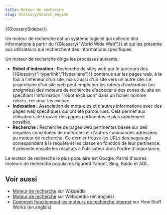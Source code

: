 ```yaml
---
title: Moteur de recherche
slug: Glossary/Search_engine
---
```


{{GlossarySidebar}}

Un moteur de recherche est un système logiciel qui collecte des informations à partir du {{Glossary("World Wide Web")}} et qui les présente aux utilisateurs qui recherchent des informations spécifiques.

Un moteur de recherche dirige les processus suivants :

- **Robot d'indexation :** Recherche de sites web par le parcours des {{Glossary("Hyperlink","Hyperliens")}} contenus sur les pages web, à la fois à l'intérieur d'un site, mais aussi d'un site vers un autre site. Le propriétaire d'un site web peut empêcher les _robots d'indexation_ (ou _araignées_) des moteurs de recherche d'accéder à des zones du site en spécifiant l'information "robot exclusion" dans un fichier nommé `robots.txt` pour les exclure.
- **Indexation :** Association de mots-clés et d'autres informations avec des pages web spécifiques qui ont été parcourues. Cela permet aux utilisateurs de trouver des pages pertinentes le plus rapidement possible.
- **Recherche :** Recherche de pages web pertinentes basée sur des requêtes constituées de mots-clés et d'autres commandes adressées au moteur de recherche. Ce dernier trouve les URLs des pages qui correspondent à la requête et les classe en fonction de leur pertinence. Il présente ensuite les résultats à l'utilisateur dans l'ordre d'importance.

Le moteur de recherche le plus populaire est Google. Parmi d'autres moteurs de recherche populaires figurent Yahoo!, Bing, Baidu et AOL.

## Voir aussi

- [Moteur de recherche](https://fr.wikipedia.org/wiki/Moteur_de_recherche) sur Wikipédia
- [Moteur de recherche](http://www.webopedia.com/TERM/S/search_engine.html) sur Webopedia (en anglais)
- [Comment fonctionnent les moteurs de recherche Internet](http://computer.howstuffworks.com/internet/basics/search-engine.htm) sur How Stuff Works (en anglais)

